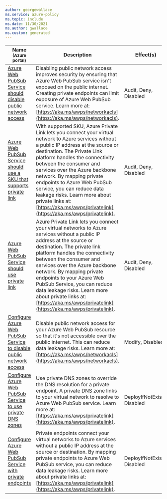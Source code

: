 ```yaml
---
author: georgewallace
ms.service: azure-policy
ms.topic: include
ms.date: 11/30/2021
ms.author: gwallace
ms.custom: generated
---
```


|Name<br /><sub>(Azure portal)</sub> |Description |Effect(s) |Version<br /><sub>(GitHub)</sub> |
|---|---|---|---|
|[Azure Web PubSub Service should disable public network access](https://portal.azure.com/#blade/Microsoft_Azure_Policy/PolicyDetailBlade/definitionId/%2Fproviders%2FMicrosoft.Authorization%2FpolicyDefinitions%2Fbf45113f-264e-4a87-88f9-29ac8a0aca6a) |Disabling public network access improves security by ensuring that Azure Web PubSub service isn't exposed on the public internet. Creating private endpoints can limit exposure of Azure Web PubSub service. Learn more at: [https://aka.ms/awps/networkacls](https://aka.ms/awps/networkacls). |Audit, Deny, Disabled |[1.0.0](https://github.com/Azure/azure-policy/blob/master/built-in-policies/policyDefinitions/Web%20PubSub/WebPubSub_PublicNetworkAccessDisabled_AuditDeny.json) |
|[Azure Web PubSub Service should use a SKU that supports private link](https://portal.azure.com/#blade/Microsoft_Azure_Policy/PolicyDetailBlade/definitionId/%2Fproviders%2FMicrosoft.Authorization%2FpolicyDefinitions%2F82909236-25f3-46a6-841c-fe1020f95ae1) |With supported SKU, Azure Private Link lets you connect your virtual network to Azure services without a public IP address at the source or destination. The Private Link platform handles the connectivity between the consumer and services over the Azure backbone network. By mapping private endpoints to Azure Web PubSub service, you can reduce data leakage risks. Learn more about private links at: [https://aka.ms/awps/privatelink](https://aka.ms/awps/privatelink). |Audit, Deny, Disabled |[1.0.0](https://github.com/Azure/azure-policy/blob/master/built-in-policies/policyDefinitions/Web%20PubSub/WebPubSub_AllowedSKU_AuditDeny.json) |
|[Azure Web PubSub Service should use private link](https://portal.azure.com/#blade/Microsoft_Azure_Policy/PolicyDetailBlade/definitionId/%2Fproviders%2FMicrosoft.Authorization%2FpolicyDefinitions%2F52630df9-ca7e-442b-853b-c6ce548b31a2) |Azure Private Link lets you connect your virtual networks to Azure services without a public IP address at the source or destination. The private link platform handles the connectivity between the consumer and services over the Azure backbone network. By mapping private endpoints to your Azure Web PubSub Service, you can reduce data leakage risks. Learn more about private links at: [https://aka.ms/awps/privatelink](https://aka.ms/awps/privatelink). |Audit, Deny, Disabled |[1.0.0](https://github.com/Azure/azure-policy/blob/master/built-in-policies/policyDefinitions/Web%20PubSub/WebPubSub_PrivateEndpointEnabled_Audit.json) |
|[Configure Azure Web PubSub Service to disable public network access](https://portal.azure.com/#blade/Microsoft_Azure_Policy/PolicyDetailBlade/definitionId/%2Fproviders%2FMicrosoft.Authorization%2FpolicyDefinitions%2F5b1213e4-06e4-4ccc-81de-4201f2f7131a) |Disable public network access for your Azure Web PubSub resource so that it's not accessible over the public internet. This can reduce data leakage risks. Learn more at: [https://aka.ms/awps/networkacls](https://aka.ms/awps/networkacls).  |Modify, Disabled |[1.0.0](https://github.com/Azure/azure-policy/blob/master/built-in-policies/policyDefinitions/Web%20PubSub/WebPubSub_PublicNetworkAccessDisabled_Modify.json) |
|[Configure Azure Web PubSub Service to use private DNS zones](https://portal.azure.com/#blade/Microsoft_Azure_Policy/PolicyDetailBlade/definitionId/%2Fproviders%2FMicrosoft.Authorization%2FpolicyDefinitions%2F0b026355-49cb-467b-8ac4-f777874e175a) |Use private DNS zones to override the DNS resolution for a private endpoint. A private DNS zone links to your virtual network to resolve to Azure Web PubSub service. Learn more at: [https://aka.ms/awps/privatelink](https://aka.ms/awps/privatelink). |DeployIfNotExists, Disabled |[1.0.0](https://github.com/Azure/azure-policy/blob/master/built-in-policies/policyDefinitions/Web%20PubSub/WebPubSub_PrivateEndpointDNSZone_DeployIfNotExists.json) |
|[Configure Azure Web PubSub Service with private endpoints](https://portal.azure.com/#blade/Microsoft_Azure_Policy/PolicyDetailBlade/definitionId/%2Fproviders%2FMicrosoft.Authorization%2FpolicyDefinitions%2F1b9c0b58-fc7b-42c8-8010-cdfa1d1b8544) |Private endpoints connect your virtual networks to Azure services without a public IP address at the source or destination. By mapping private endpoints to Azure Web PubSub service, you can reduce data leakage risks. Learn more about private links at: [https://aka.ms/awps/privatelink](https://aka.ms/awps/privatelink).  |DeployIfNotExists, Disabled |[1.0.0](https://github.com/Azure/azure-policy/blob/master/built-in-policies/policyDefinitions/Web%20PubSub/WebPubSub_PrivateEndpointEnabled_DeployIfNotExists.json) |
